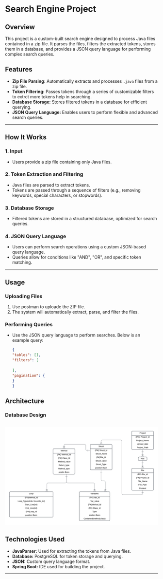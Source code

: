 # Search Engine Project

## Overview
This project is a custom-built search engine designed to process Java files contained in a zip file. It parses the files, filters the extracted tokens, stores them in a database, and provides a JSON query language for performing complex search queries.

## Features
- **Zip File Parsing:** Automatically extracts and processes `.java` files from a zip file.
- **Token Filtering:** Passes tokens through a series of customizable filters to extrct more tokens help in searching.
- **Database Storage:** Stores filtered tokens in a database for efficient querying.
- **JSON Query Language:** Enables users to perform flexible and advanced search queries.

---

## How It Works

### 1. Input
- Users provide a zip file containing only Java files.

### 2. Token Extraction and Filtering
- Java files are parsed to extract tokens.
- Tokens are passed through a sequence of filters (e.g., removing keywords, special characters, or stopwords).

### 3. Database Storage
- Filtered tokens are stored in a structured database, optimized for search queries.

### 4. JSON Query Language
- Users can perform search operations using a custom JSON-based query language.
- Queries allow for conditions like "AND", "OR", and specific token matching.

---

## Usage

### Uploading Files
1. Use postman to uploade the ZIP file.
2. The system will automatically extract, parse, and filter the files.

### Performing Queries
- Use the JSON query language to perform searches. Below is an example query:
  ```json
  {
  "tables": [],
  "filters": [
    
  ],
  "pagination": {
  }
  }
  ```



## Architecture

### Database Design
![Database Design](IMGS\DataBaseDesign.png)
---

## Technologies Used
- **JavaParser:** Used for extracting the tokens from Java files.
- **Database:** PostgreSQL for token storage and querying.
- **JSON:** Custom query language format.
- **Spring Boot:** IDE used for building the project.

---


